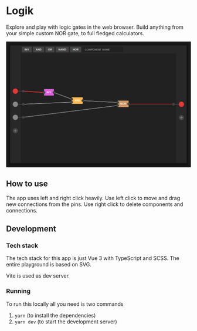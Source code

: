# Logik

Explore and play with logic gates in the web browser. Build anything from your simple custom NOR gate, to full fledged calculators.

![Screenshot](./public/screenshot.png)

## How to use

The app uses left and right click heavily. Use left click to move and drag new connections from the pins. Use right click to delete components and connections.

## Development

### Tech stack

The tech stack for this app is just Vue 3 with TypeScript and SCSS. The entire playground is based on SVG.

Vite is used as dev server.

### Running

To run this locally all you need is two commands

1. `yarn` (to install the dependencies)
1. `yarn dev` (to start the development server)
